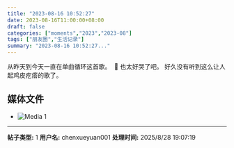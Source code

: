 ```yaml
---
title: "2023-08-16 10:52:27"
date: 2023-08-16T11:00:00+08:00
draft: false
categories: ["moments","2023","2023-08"]
tags: ["朋友圈","生活记录"]
summary: "2023-08-16 10:52:27..."
---
```


从昨天到今天一直在单曲循环这首歌。
​
​🥹 也太好哭了吧。
好久没有听到这么让人起鸡皮疙瘩的歌了。

## 媒体文件

- ![Media 1](/Moments/photos/2023-08-16/202308161052270.jpg)

---

**帖子类型:** 1
**用户名:** chenxueyuan001
**处理时间:** 2025/8/28 19:07:19